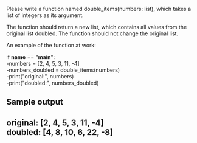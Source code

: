 Please write a function named double_items(numbers: list), which takes a list of integers as its argument.

The function should return a new list, which contains all values from the original list doubled. The function should not change the original list.

An example of the function at work:  

if __name__ == "__main__":  
   -numbers = [2, 4, 5, 3, 11, -4]  
   -numbers_doubled = double_items(numbers)  
   -print("original:", numbers)  
   -print("doubled:", numbers_doubled)  
    
Sample output
-----
original: [2, 4, 5, 3, 11, -4]  
doubled: [4, 8, 10, 6, 22, -8]  
-----
